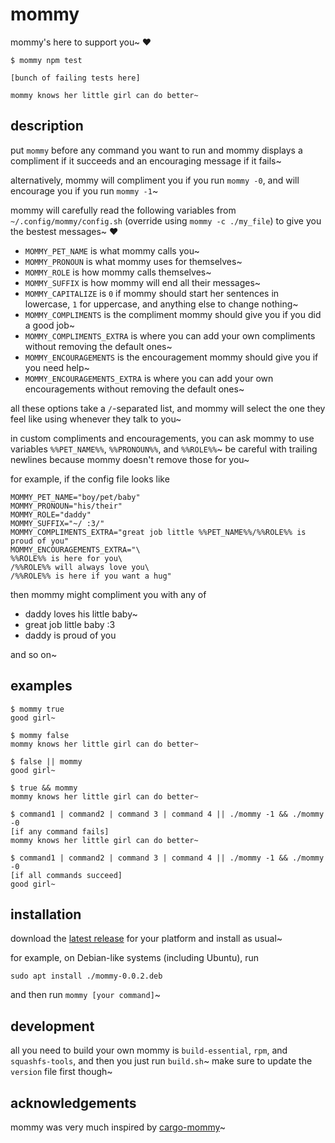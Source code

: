 # mommy
mommy's here to support you~ ❤️

```shell
$ mommy npm test

[bunch of failing tests here]

mommy knows her little girl can do better~
```

## description
put `mommy` before any command you want to run and mommy displays a compliment if it succeeds and an encouraging message
if it fails~

alternatively, mommy will compliment you if you run `mommy -0`, and will encourage you if you run `mommy -1`~

mommy will carefully read the following variables from `~/.config/mommy/config.sh` (override using `mommy -c ./my_file`)
to give you the bestest messages~ ❤
* `MOMMY_PET_NAME` is what mommy calls you~
* `MOMMY_PRONOUN` is what mommy uses for themselves~
* `MOMMY_ROLE` is how mommy calls themselves~
* `MOMMY_SUFFIX` is how mommy will end all their messages~
* `MOMMY_CAPITALIZE` is `0` if mommy should start her sentences in lowercase, `1` for uppercase, and anything else to
  change nothing~
* `MOMMY_COMPLIMENTS` is the compliment mommy should give you if you did a good job~
* `MOMMY_COMPLIMENTS_EXTRA` is where you can add your own compliments without removing the default ones~
* `MOMMY_ENCOURAGEMENTS` is the encouragement mommy should give you if you need help~
* `MOMMY_ENCOURAGEMENTS_EXTRA` is where you can add your own encouragements without removing the default ones~

all these options take a `/`-separated list, and mommy will select the one they feel like using whenever they talk
to you~

in custom compliments and encouragements, you can ask mommy to use variables `%%PET_NAME%%`, `%%PRONOUN%%`, and
`%%ROLE%%`~
be careful with trailing newlines because mommy doesn't remove those for you~

for example, if the config file looks like
```shell script
MOMMY_PET_NAME="boy/pet/baby"
MOMMY_PRONOUN="his/their"
MOMMY_ROLE="daddy"
MOMMY_SUFFIX="~/ :3/"
MOMMY_COMPLIMENTS_EXTRA="great job little %%PET_NAME%%/%%ROLE%% is proud of you"
MOMMY_ENCOURAGEMENTS_EXTRA="\
%%ROLE%% is here for you\
/%%ROLE%% will always love you\
/%%ROLE%% is here if you want a hug"
```
then mommy might compliment you with any of
* daddy loves his little baby~
* great job little baby :3
* daddy is proud of you

and so on~

## examples
```shell
$ mommy true
good girl~
```

```shell
$ mommy false
mommy knows her little girl can do better~
```

```shell
$ false || mommy
good girl~
```

```shell
$ true && mommy
mommy knows her little girl can do better~
```

```shell
$ command1 | command2 | command 3 | command 4 || ./mommy -1 && ./mommy -0
[if any command fails]
mommy knows her little girl can do better~
```

```shell
$ command1 | command2 | command 3 | command 4 || ./mommy -1 && ./mommy -0
[if all commands succeed]
good girl~
```

## installation
download the [latest release](https://github.com/FWDekker/mommy/releases/latest) for your platform and install as usual~

for example, on Debian-like systems (including Ubuntu), run
```shell
sudo apt install ./mommy-0.0.2.deb
```

and then run `mommy [your command]`~

## development
all you need to build your own mommy is `build-essential`, `rpm`, and `squashfs-tools`, and then you just run
`build.sh`~
make sure to update the `version` file first though~

## acknowledgements
mommy was very much inspired by [cargo-mommy](https://github.com/Gankra/cargo-mommy)~
